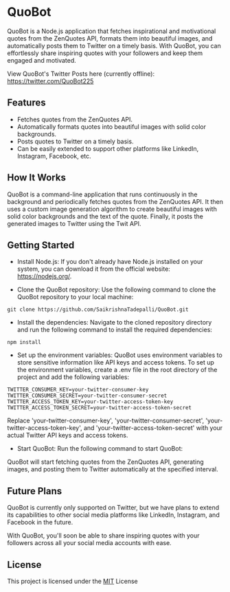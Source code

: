 
# QuoBot

QuoBot is a Node.js application that fetches inspirational and motivational quotes from the ZenQuotes API, formats them into beautiful images, and automatically posts them to Twitter on a timely basis. With QuoBot, you can effortlessly share inspiring quotes with your followers and keep them engaged and motivated.

View QuoBot's Twitter Posts here (currently offline): https://twitter.com/QuoBot225 




## Features

- Fetches quotes from the ZenQuotes API.
- Automatically formats quotes into beautiful images with solid color backgrounds.
- Posts quotes to Twitter on a timely basis.
- Can be easily extended to support other platforms like LinkedIn, Instagram, Facebook, etc.


## How It Works

QuoBot is a command-line application that runs continuously in the background and periodically fetches quotes from the ZenQuotes API. It then uses a custom image generation algorithm to create beautiful images with solid color backgrounds and the text of the quote. Finally, it posts the generated images to Twitter using the Twit API.
## Getting Started

- Install Node.js: If you don't already have Node.js installed on your system, you can download it from the official website: https://nodejs.org/.

- Clone the QuoBot repository: Use the following command to clone the QuoBot repository to your local machine:

```
git clone https://github.com/SaikrishnaTadepalli/QuoBot.git
```

- Install the dependencies: Navigate to the cloned repository directory and run the following command to install the required dependencies:

```
npm install
```

- Set up the environment variables: QuoBot uses environment variables to store sensitive information like API keys and access tokens. To set up the environment variables, create a .env file in the root directory of the project and add the following variables:
```
TWITTER_CONSUMER_KEY=your-twitter-consumer-key
TWITTER_CONSUMER_SECRET=your-twitter-consumer-secret
TWITTER_ACCESS_TOKEN_KEY=your-twitter-access-token-key
TWITTER_ACCESS_TOKEN_SECRET=your-twitter-access-token-secret
```

Replace 'your-twitter-consumer-key', 'your-twitter-consumer-secret', 'your-twitter-access-token-key', and 'your-twitter-access-token-secret' with your actual Twitter API keys and access tokens.

- Start QuoBot: Run the following command to start QuoBot:


QuoBot will start fetching quotes from the ZenQuotes API, generating images, and posting them to Twitter automatically at the specified interval.


## Future Plans

QuoBot is currently only supported on Twitter, but we have plans to extend its capabilities to other social media platforms like LinkedIn, Instagram, and Facebook in the future. 

With QuoBot, you'll soon be able to share inspiring quotes with your followers across all your social media accounts with ease.


## License

This project is licensed under the [MIT](https://choosealicense.com/licenses/mit/) License
